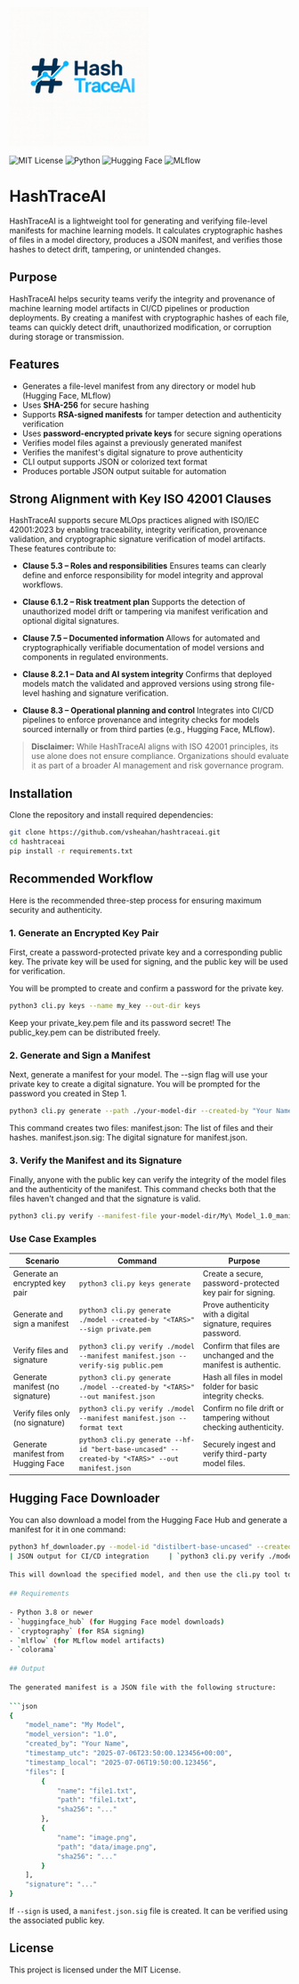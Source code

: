 
<p align="left">
  <img src="logo.png" alt="HashTraceAI Logo" width="250">
</p>

<p align="left">
  <img alt="MIT License" src="https://img.shields.io/badge/license-MIT-blue.svg">
  <img alt="Python" src="https://img.shields.io/badge/python-3.8%2B-blue">
  <img alt="Hugging Face" src="https://img.shields.io/badge/integrates-HuggingFace-blue">
  <img alt="MLflow" src="https://img.shields.io/badge/integrates-MLflow-blue">
</p>

# HashTraceAI

HashTraceAI is a lightweight tool for generating and verifying file-level manifests for machine learning models. It calculates cryptographic hashes of files in a model directory, produces a JSON manifest, and verifies those hashes to detect drift, tampering, or unintended changes.

## Purpose

HashTraceAI helps security teams verify the integrity and provenance of machine learning model artifacts in CI/CD pipelines or production deployments. By creating a manifest with cryptographic hashes of each file, teams can quickly detect drift, unauthorized modification, or corruption during storage or transmission.

## Features

- Generates a file-level manifest from any directory or model hub (Hugging Face, MLflow)
- Uses **SHA-256** for secure hashing
- Supports **RSA-signed manifests** for tamper detection and authenticity verification
- Uses **password-encrypted private keys** for secure signing operations
- Verifies model files against a previously generated manifest
- Verifies the manifest's digital signature to prove authenticity
- CLI output supports JSON or colorized text format
- Produces portable JSON output suitable for automation

## Strong Alignment with Key ISO 42001 Clauses

HashTraceAI supports secure MLOps practices aligned with ISO/IEC 42001:2023 by enabling traceability, integrity verification, provenance validation, and cryptographic signature verification of model artifacts. These features contribute to:

- **Clause 5.3 – Roles and responsibilities** Ensures teams can clearly define and enforce responsibility for model integrity and approval workflows.

- **Clause 6.1.2 – Risk treatment plan** Supports the detection of unauthorized model drift or tampering via manifest verification and optional digital signatures.

- **Clause 7.5 – Documented information** Allows for automated and cryptographically verifiable documentation of model versions and components in regulated environments.

- **Clause 8.2.1 – Data and AI system integrity** Confirms that deployed models match the validated and approved versions using strong file-level hashing and signature verification.

- **Clause 8.3 – Operational planning and control** Integrates into CI/CD pipelines to enforce provenance and integrity checks for models sourced internally or from third parties (e.g., Hugging Face, MLflow).

> **Disclaimer:** While HashTraceAI aligns with ISO 42001 principles, its use alone does not ensure compliance. Organizations should evaluate it as part of a broader AI management and risk governance program.

## Installation

Clone the repository and install required dependencies:

```bash
git clone https://github.com/vsheahan/hashtraceai.git
cd hashtraceai
pip install -r requirements.txt

```
## Recommended Workflow

Here is the recommended three-step process for ensuring maximum security and authenticity.

### 1. Generate an Encrypted Key Pair

First, create a password-protected private key and a corresponding public key. The private key will be used for signing, and the public key will be used for verification.

You will be prompted to create and confirm a password for the private key.

```bash
python3 cli.py keys --name my_key --out-dir keys
```
Keep your private_key.pem file and its password secret! The public_key.pem can be distributed freely.

### 2. Generate and Sign a Manifest

Next, generate a manifest for your model. The --sign flag will use your private key to create a digital signature. You will be prompted for the password you created in Step 1.

```bash
python3 cli.py generate --path ./your-model-dir --created-by "Your Name" --model-name "My Model" --model-version "1.0" --sign-key keys/my_key.pem
```
This command creates two files:
manifest.json: The list of files and their hashes.
manifest.json.sig: The digital signature for manifest.json.

### 3. Verify the Manifest and its Signature

Finally, anyone with the public key can verify the integrity of the model files and the authenticity of the manifest. This command checks both that the files haven't changed and that the signature is valid.

```bash
python3 cli.py verify --manifest-file your-model-dir/My\ Model_1.0_manifest.json --public-key keys/my_key.pub
```

### Use Case Examples

| Scenario                              | Command                                                                                             | Purpose                                                                |
|---------------------------------------|------------------------------------------------------------------------------------------------------|------------------------------------------------------------------------|
| Generate an encrypted key pair        | `python3 cli.py keys generate`                                                                       | Create a secure, password-protected key pair for signing.              |
| Generate and sign a manifest          | `python3 cli.py generate ./model --created-by "<TARS>" --sign private.pem`                           | Prove authenticity with a digital signature, requires password.        |
| Verify files and signature            | `python3 cli.py verify ./model --manifest manifest.json --verify-sig public.pem`                       | Confirm that files are unchanged and the manifest is authentic.        |
| Generate manifest (no signature)      | `python3 cli.py generate ./model --created-by "<TARS>" --out manifest.json`                           | Hash all files in model folder for basic integrity checks.             |
| Verify files only (no signature)      | `python3 cli.py verify ./model --manifest manifest.json --format text`                              | Confirm no file drift or tampering without checking authenticity.      |
| Generate manifest from Hugging Face   | `python3 cli.py generate --hf-id "bert-base-uncased" --created-by "<TARS>" --out manifest.json`       | Securely ingest and verify third-party model files.                    |
## Hugging Face Downloader

You can also download a model from the Hugging Face Hub and generate a manifest for it in one command:

```bash
python3 hf_downloader.py --model-id "distilbert-base-uncased" --created-by "Your Name" --sign-key keys/my_key.pem --model-version "1.0"
| JSON output for CI/CD integration     | `python3 cli.py verify ./model --manifest manifest.json --format json`                              | Get structured log output for automation.      

This will download the specified model, and then use the cli.py tool to generate a manifest for it.                        |

## Requirements

- Python 3.8 or newer
- `huggingface_hub` (for Hugging Face model downloads)
- `cryptography` (for RSA signing)
- `mlflow` (for MLflow model artifacts)
- `colorama`

## Output

The generated manifest is a JSON file with the following structure:

```json
{
    "model_name": "My Model",
    "model_version": "1.0",
    "created_by": "Your Name",
    "timestamp_utc": "2025-07-06T23:50:00.123456+00:00",
    "timestamp_local": "2025-07-06T19:50:00.123456",
    "files": [
        {
            "name": "file1.txt",
            "path": "file1.txt",
            "sha256": "..."
        },
        {
            "name": "image.png",
            "path": "data/image.png",
            "sha256": "..."
        }
    ],
    "signature": "..."
}
```

If `--sign` is used, a `manifest.json.sig` file is created. It can be verified using the associated public key.

## License

This project is licensed under the MIT License.